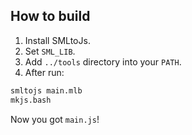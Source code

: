 ## How to build

1. Install SMLtoJs.
2. Set `SML_LIB`.
3. Add `../tools` directory into your `PATH`.
4. After run:

```sh
smltojs main.mlb
mkjs.bash
```

Now you got `main.js`!
